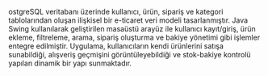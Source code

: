 ostgreSQL veritabanı üzerinde kullanıcı, ürün, sipariş ve kategori tablolarından oluşan ilişkisel bir e-ticaret veri modeli tasarlanmıştır. Java Swing kullanılarak geliştirilen masaüstü arayüz ile kullanıcı kayıt/giriş, ürün ekleme, filtreleme, arama, sipariş oluşturma ve bakiye yönetimi gibi işlemler entegre edilmiştir. Uygulama, kullanıcıların kendi ürünlerini satışa sunabildiği, alışveriş geçmişini görüntüleyebildiği ve stok-bakiye kontrolü yapılan dinamik bir yapı sunmaktadır.
